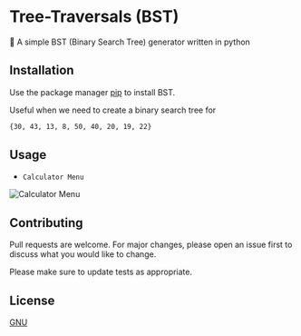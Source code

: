 # Tree-Traversals (BST)

🌲 A simple BST (Binary Search Tree) generator written in python

## Installation

Use the package manager [pip](https://pip.pypa.io/en/stable/) to install BST.
   
Useful when we need to create a binary search tree for
```bash
{30, 43, 13, 8, 50, 40, 20, 19, 22}                               
```

## Usage

* ```Calculator Menu```

![Calculator Menu](img/calc_menu.PNG)

## Contributing
Pull requests are welcome. For major changes, please open an issue first to discuss what you would like to change.

Please make sure to update tests as appropriate.

## License
[GNU](https://choosealicense.com/licenses/gnu/)
